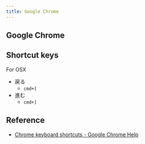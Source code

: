 ```yaml
---
title: Google Chrome
---
```


## Google Chrome

## Shortcut keys

For OSX

* 戻る
    * `cmd+[`
* 進む
    * `cmd+]`


## Reference
* [Chrome keyboard shortcuts - Google Chrome Help](https://support.google.com/chrome/answer/157179?hl=en)
